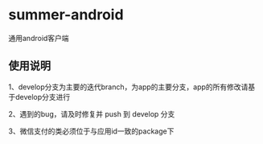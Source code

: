# summer-android
通用android客户端

使用说明
---
1、develop分支为主要的迭代branch，为app的主要分支，app的所有修改请基于develop分支进行

2、遇到的bug，请及时修复并 push 到 develop 分支

3、微信支付的类必须位于与应用id一致的package下
